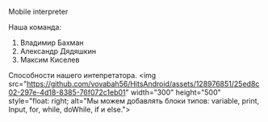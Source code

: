 Mobile interpreter

Наша команда: 
1.	Владимир Бахман
2.	Александр Дядяшкин 
3.	Максим Киселев


Способности нашего интепретатора. 
<img src="https://github.com/vovabah56/HitsAndroid/assets/128976851/25ed8c02-297e-4d18-8385-76f072c1eb01" width="300" height="500" style="float: right; alt="Мы  можем добавлять блоки типов: variable, print, Input, for, while, doWhile, if и else.">


 
